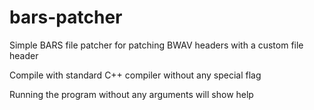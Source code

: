 # bars-patcher

Simple BARS file patcher for patching BWAV headers with a custom file header

Compile with standard C++ compiler without any special flag

Running the program without any arguments will show help
